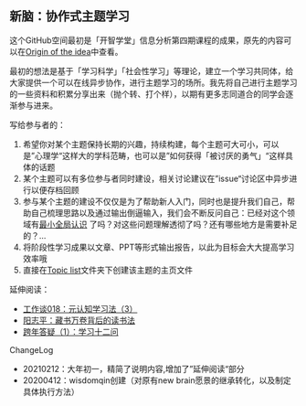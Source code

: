 ## 新脑：协作式主题学习

这个GitHub空间最初是「开智学堂」信息分析第四期课程的成果，原先的内容可以在[Origin of the idea](https://github.com/wisdomqin/base-of-new-brain/tree/master/Origin%20of%20the%20idea)中查看。

最初的想法是基于「学习科学」「社会性学习」等理论，建立一个学习共同体，给大家提供一个可以在线异步协作，进行主题学习的场所。我先将自己进行主题学习的一些资料和积累分享出来（抛个转、打个样），以期有更多志同道合的同学会逐渐参与进来。

写给参与者的：

1. 希望你对某个主题保持长期的兴趣，持续构建，每个主题可大可小，可以是”心理学“这样大的学科范畴，也可以是”如何获得「被讨厌的勇气」“这样具体的话题
2. 某个主题可以有多位参与者同时建设，相关讨论建议在”issue“讨论区中异步进行以便存档回顾
3. 参与某个主题的建设不仅仅是为了帮助新人入门，同时也是提升我们自己，帮助自己梳理思路以及通过输出倒逼输入，我们会不断反问自己：已经对这个领域有[最小全局认识](https://mp.weixin.qq.com/s/G7DqOq3Vuq_o2GZ1wtdP7A) 了吗？对这些问题理解透彻了吗？还有哪些地方是需要补足的？...
4. 将阶段性学习成果以文章、PPT等形式输出报告，以此为目标会大大提高学习效率哦
5. 直接在[Topic list](https://github.com/wisdomqin/base-of-new-brain/tree/master/Toptic%20list)文件夹下创建该主题的主页文件

延伸阅读：
- [工作谈018：元认知学习法（3）](https://mp.weixin.qq.com/s/G7DqOq3Vuq_o2GZ1wtdP7A) 
- [阳志平：藏书万卷背后的读书法](https://mp.weixin.qq.com/s/N8oXkXIbLdsq-NSpq6R4aA)
- [跨年答疑（1）：学习十二问](https://mp.weixin.qq.com/s/nr7oCd_aFj2JdfYutcZ-YQ)

ChangeLog

- 20210212：大年初一，精简了说明内容,增加了”延伸阅读“部分
- 20200412：wisdomqin创建（对原有new brain愿景的继承转化，以及制定具体执行方法）


